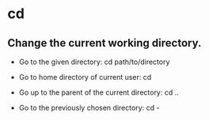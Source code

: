# cd

## Change the current working directory.

  - Go to the given directory:
    cd path/to/directory

  - Go to home directory of current user:
    cd

  - Go up to the parent of the current directory:
    cd ..

  - Go to the previously chosen directory:
    cd -